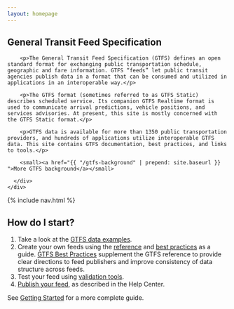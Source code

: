 ```yaml
---
layout: homepage
---
```

<section id="gtfs-overview" class="jumbotron">
  <div class="container">
    <div class="row">
      <div class="col-xs-12">
        <h1>General Transit Feed Specification</h1>
      </div>
      <div class="col-md-10">

        <p>The General Transit Feed Specification (GTFS) defines an open standard format for exchanging public transportation schedule, geographic and fare information. GTFS “feeds” let public transit agencies publish data in a format that can be consumed and utilized in applications in an interoperable way.</p>

        <p>The GTFS format (sometimes referred to as GTFS Static) describes scheduled service. Its companion GTFS Realtime format is used to communicate arrival predictions, vehicle positions, and services advisories. At present, this site is mostly concerned with the GTFS Static format.</p>

        <p>GTFS data is available for more than 1350 public transportation providers, and hundreds of applications utilize interoperable GTFS data. This site contains GTFS documentation, best practices, and links to tools.</p>

        <small><a href="{{ "/gtfs-background" | prepend: site.baseurl }} ">More GTFS background</a></small>

      </div>
    </div>
  </div>
</section>

{% include nav.html %}

<section id="how-do-i-start">
  <div class="container">
    <div class="col-xs-12 col-lg-6">
      <h2>How do I start?</h2>
      <ol>
        <li>Take a look at the <a href="{{ "/examples" | prepend: site.baseurl }}">GTFS data examples</a>.</li>
        <li>Create your own feeds using the <a href="{{ "/reference" | prepend: site.baseurl }}">reference</a> and <a href="{{ "/best-practices" | prepend: site.baseurl }}">best practices</a> as a guide. <a href="{{ "/best-practices" | prepend: site.baseurl }}">GTFS Best Practices</a> supplement the GTFS reference to provide clear directions to feed publishers and improve consistency of data structure across feeds.</li>
        <li>Test your feed using <a href="{{ "/testing" | prepend: site.baseurl }}">validation tools</a>.</li>
        <li><a href="{{ "/getting-started/#making-a-transit-feed-publicly-available" | prepend: site.baseurl }}">Publish your feed</a>, as described in the Help Center.</li>
      </ol>
      <p>See <a href="{{ "/getting-started" | prepend: site.baseurl }}">Getting Started</a> for a more complete guide.</p>
    </div>
  </div>
</section>
